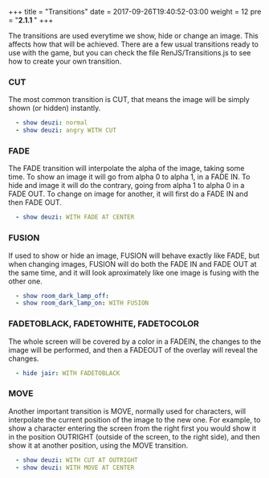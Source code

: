 +++
title = "Transitions"
date =  2017-09-26T19:40:52-03:00
weight = 12
pre = "<b>2.1.1 </b>"
+++

The transitions are used everytime we show, hide or change an image. This affects how that will be achieved. There are a few usual transitions ready to use with the game, but you can check the file RenJS/Transitions.js to see how to create your own transition.

### CUT
The most common transition is CUT, that means the image will be simply shown (or hidden) instantly.

```yaml
  - show deuzi: normal
  - show deuzi: angry WITH CUT
```

### FADE
The FADE transition will interpolate the alpha of the image, taking some time. To show an image it will go from alpha 0 to alpha 1, in a FADE IN. To hide and image it will do the contrary, going from alpha 1 to alpha 0 in a FADE OUT. To change on image for another, it will first do a FADE IN and then FADE OUT.

```yaml
  - show deuzi: WITH FADE AT CENTER
```


### FUSION
If used to show or hide an image, FUSION will behave exactly like FADE, but when changing images, FUSION will do both the FADE IN and FADE OUT at the same time, and it will look aproximately like one image is fusing with the other one.

```yaml
  - show room_dark_lamp_off:
  - show room_dark_lamp_on: WITH FUSION
```

### FADETOBLACK, FADETOWHITE, FADETOCOLOR
The whole screen will be covered by a color in a FADEIN, the changes to the image will be performed, and then a FADEOUT of the overlay will reveal the changes.

```yaml
  - hide jair: WITH FADETOBLACK
```

### MOVE
Another important transition is MOVE, normally used for characters, will interpolate the current position of the image to the new one. For example, to show a character entering the screen from the right first you would show it in the position OUTRIGHT (outside of the screen, to the right side), and then show it at another position, using the MOVE transition.

```yaml
  - show deuzi: WITH CUT AT OUTRIGHT
  - show deuzi: WITH MOVE AT CENTER
```